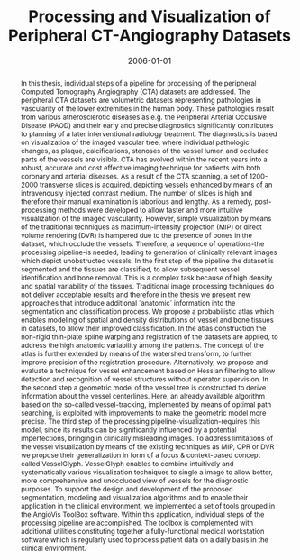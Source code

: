 ---
abstract: In this thesis, individual steps of a pipeline for processing of the peripheral
  Computed Tomography Angiography (CTA) datasets are addressed. The peripheral CTA
  datasets are volumetric datasets representing pathologies in vascularity of the
  lower extremities in the human body. These pathologies result from various atherosclerotic
  diseases as e.g. the Peripheral Arterial Occlusive Disease (PAOD) and their early
  and precise diagnostics significantly contributes to planning of a later interventional
  radiology treatment.  The diagnostics is based on visualization of the imaged vascular
  tree, where individual pathologic changes, as plaque, calcifications, stenoses of
  the vessel lumen and occluded parts of the vessels are visible. CTA has evolved
  within the recent years into a robust, accurate and cost effective imaging technique
  for patients with both coronary and arterial diseases. As a result of the CTA scanning,
  a set of 1200-2000 transverse slices is acquired, depicting vessels enhanced by
  means of an intravenously injected contrast medium. The number of slices is high
  and therefore their manual examination is laborious and lengthy. As a remedy, post-processing
  methods were developed to allow faster and more intuitive visualization of the imaged
  vascularity. However, simple visualization by means of the traditional techniques
  as maximum-intensity projection (MIP) or direct volume rendering (DVR) is hampered
  due to the presence of bones in the dataset, which occlude the vessels. Therefore,
  a sequence of operations-the processing pipeline-is needed, leading to generation
  of clinically relevant images which depict unobstructed vessels.  In the first step
  of the pipeline the dataset is segmented and the tissues are classified, to allow
  subsequent vessel identification and bone removal. This is a complex task because
  of high density and spatial variability of the tissues. Traditional image processing
  techniques do not deliver acceptable results and therefore in the thesis we present
  new approaches that introduce additional ´anatomic´ information into the segmentation
  and classification process. We propose a probabilistic atlas which enables modeling
  of spatial and density distributions of vessel and bone tissues in datasets, to
  allow their improved classification. In the atlas construction the non-rigid thin-plate
  spline warping and registration of the datasets are applied, to address the high
  anatomic variability among the patients. The concept of the atlas is further extended
  by means of the watershed transform, to further improve precision of the registration
  procedure. Alternatively, we propose and evaluate a technique for vessel enhancement
  based on Hessian filtering to allow detection and recognition of vessel structures
  without operator supervision.  In the second step a geometric model of the vessel
  tree is constructed to derive information about the vessel centerlines. Here, an
  already available algorithm based on the so-called vessel-tracking, implemented
  by means of optimal path searching, is exploited with improvements to make the geometric
  model more precise.  The third step of the processing pipeline-visualization-requires
  this model, since its results can be significantly influenced by a potential imperfections,
  bringing in clinically misleading images. To address limitations of the vessel visualization
  by means of the existing techniques as MIP, CPR or DVR we propose their generalization
  in form of a focus & context-based concept called VesselGlyph. VesselGlyph enables
  to combine intuitively and systematically various visualization techniques to single
  a image to allow better, more comprehensive and unoccluded view of vessels for the
  diagnostic purposes.  To support the design and development of the proposed segmentation,
  modeling and visualization algorithms and to enable their application in the clinical
  environment, we implemented a set of tools grouped in the AngioVis ToolBox software.
  Within this application, individual steps of the processing pipeline are accomplished.
  The toolbox is complemented with additional utilities constituting together a fully-functional
  medical workstation software which is regularly used to process patient data on
  a daily basis in the clinical environment.
authors:
- Matus Straka
date: '2006-01-01'
featured: false
links:
- name: Publik
  url: https://publik.tuwien.ac.at/showentry.php?ID=140331&lang=1
publication_types:
- '7'
publishDate: '2006-01-01'
title: Processing and Visualization of Peripheral CT-Angiography Datasets
url_pdf: http://www.cg.tuwien.ac.at/research/publications/2006/straka-phd-thesis/
---